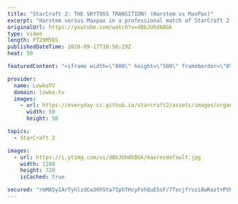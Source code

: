 ```yaml
---
title: "StarCraft 2: THE SKYTOSS TRANSITION! (Harstem vs MaxPax)"
excerpt: "Harstem versus Maxpax in a professional match of StarCraft 2. Really cool match of Protoss versus Protoss between a newcomer and a veteran.  Match is from OlimoLeague: https://www.patreon.com/olimoley  Become a YouTube member: https://lowko.tv/join Support my work on Patreon: http://www.patreon.com/lowkotv"
originalUrl: https://youtube.com/watch?v=dBbJUhdkBGk
type: video
length: PT29M56S
publishedDateTime: 2020-09-17T10:56:29Z
heat: 50

featuredContent: "<iframe width=\"800\" height=\"500\" frameborder=\"0\" src=\"https://www.youtube.com/embed/dBbJUhdkBGk\" allow=\"accelerometer; autoplay; encrypted-media; gyroscope; picture-in-picture\" allowfullscreen></iframe>"

provider:
  name: LowkoTV
  domain: lowko.tv
  images:
    - url: https://everyday-cc.github.io/starcraft2/assets/images/organizations/lowko.tv-50x50.jpg
      width: 50
      height: 50

topics:
  - StarCraft 2

images:
  - url: https://i.ytimg.com/vi/dBbJUhdkBGk/maxresdefault.jpg
    width: 1280
    height: 720
    isCached: true

secured: "rmMA5y1ArTyhlzdCw30hSta7IphTHcyFvhQuE5sF/7Tecjfrvzi8wRazt+PVhwPNb4ni1nHEIQfP7FrVdxrltfjffUW34IVnix/LS2Rjz622dCtK3VaihvTMAAb1xYLBqPnaA4ddHpQ38ovQRjKwrMsIv126AhBBAg91BbqUdOKvu6fPdWz74LWU+liYS6lNVGkpKwgCTbqnJ4fBgNR/HRCii/iS4m1tcU8IoBz7rp8kKmkyupgbn7JNLbxuggs3tEIQPmpEVN0PVgwptbUak2iroQubkk1JdFLdcCrt2cz5lWNHwEOnItDwIYxFDIDjzLhwrMADRbWCxwkoijelqGI8fUog5xe8Lrz/uiHFcxo39YZ+JMt5uP0V9k8A0Vz3KA2sjSCzltKWAXG9i7+ahk5lOtdsMRZc/IiPUPrK5jM=;+3DqIQXqDHVdJmMEOU9dSQ=="
---
```


